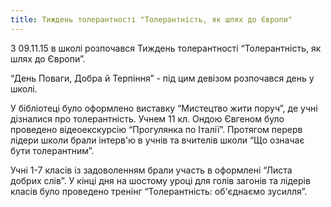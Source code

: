 ```yaml
---
title: Тиждень толерантності "Толерантність, як шлях до Європи"
---
```


З 09.11.15 в школі розпочався Тиждень толерантності “Толерантність, як шлях до Європи”.

“День Поваги, Добра й Терпіння” - під цим девізом розпочався день у школі.

У бібліотеці було оформлено виставку “Мистецтво жити поруч”, де учні дізналися про толерантність. Учнем 11 кл. Ондою Євгеном було проведено відеоекскурсію “Прогулянка по Італії”. Протягом перерв лідери школи брали інтерв'ю в учнів та вчителів школи “Що означає бути толерантним”.

Учні 1-7 класів із задоволенням брали участь в оформлені “Листа добрих слів”. У кінці дня на шостому уроці для голів загонів та лідерів класів було проведено тренінг “Толерантність: об'єднаємо зусилля”.

<slideshow id="_/72157661014977502" />
